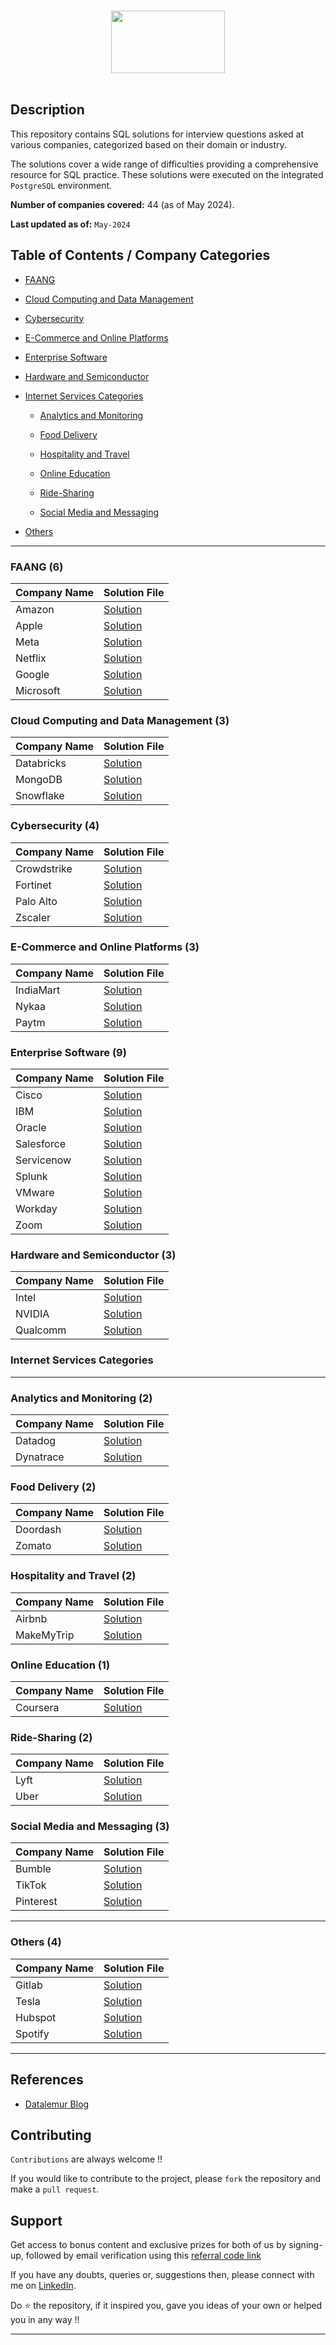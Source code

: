 <p align="center">  
	<br>
	<a href="https://datalemur.com/profile">
        <img height=100 width=60%  src="https://datalemur.com/_next/image?url=%2Flogo.png&w=256&q=75"> 
    </a>
    <br>
    <br>
</p>

## Description

This repository contains SQL solutions for interview questions asked at various companies, categorized based on their domain or industry. 

The solutions cover a wide range of difficulties providing a comprehensive resource for SQL practice. These solutions were executed on the integrated `PostgreSQL` environment.

**Number of companies covered:** 44 (as of May 2024).

**Last updated as of:** `May-2024`



## Table of Contents / Company Categories

- [FAANG](#faang)

- [Cloud Computing and Data Management](#cloud-computing-and-data-management)

- [Cybersecurity](#cybersecurity)

- [E-Commerce and Online Platforms](#e-commerce-and-online-platforms)
- [Enterprise Software](#enterprise-software)
- [Hardware and Semiconductor](#hardware-and-semiconductor)

- [Internet Services Categories](#internet-services-categories)
  - [Analytics and Monitoring](#analytics-and-monitoring)

  - [Food Delivery](#food-delivery)

  - [Hospitality and Travel](#hospitality-and-travel)

  - [Online Education](#online-education)

  - [Ride-Sharing](#ride-sharing)

  - [Social Media and Messaging](#social-media-and-messaging)

- [Others](#others)


---

### FAANG (6)

| Company Name | Solution File |
|--------------|----------------|
| Amazon       | [Solution](Amazon.md/) |
| Apple        | [Solution](Apple.md/) |
| Meta         | [Solution](Meta.md/) |
| Netflix      | [Solution](Netflix.md/) |
| Google       | [Solution](Google.md/) |
| Microsoft    | [Solution](Microsoft.md/) |

### Cloud Computing and Data Management (3)

| Company Name | Solution File |
|--------------|----------------|
| Databricks   | [Solution](Databricks.md/) |
| MongoDB      | [Solution](MongoDB.md/) |
| Snowflake    | [Solution](Snowflake.md/) |


### Cybersecurity (4)

| Company Name | Solution File |
|--------------|----------------|
| Crowdstrike  | [Solution](Crowdstrike.md/) |
| Fortinet     | [Solution](Fortinet.md/) |
| Palo Alto    | [Solution](PaloAlto.md/) |
| Zscaler      | [Solution](Zscaler.md/) |


### E-Commerce and Online Platforms (3)

| Company Name | Solution File |
|--------------|----------------|
| IndiaMart    | [Solution](IndiaMart.md/) |
| Nykaa        | [Solution](Nykaa.md/) |
| Paytm        | [Solution](Paytm.md/) |


### Enterprise Software (9)

| Company Name | Solution File |
|--------------|----------------|
| Cisco        | [Solution](Cisco.md/) |
| IBM          | [Solution](IBM.md/) |
| Oracle       | [Solution](Oracle.md/) |
| Salesforce   | [Solution](Salesforce.md/) |
| Servicenow   | [Solution](Servicenow.md/) |
| Splunk       | [Solution](Splunk.md/) |
| VMware       | [Solution](VMware.md/) |
| Workday      | [Solution](Workday.md/) |
| Zoom         | [Solution](Zoom.md/) |


### Hardware and Semiconductor (3)

| Company Name | Solution File |
|--------------|----------------|
| Intel        | [Solution](Intel.md/) |
| NVIDIA       | [Solution](NVIDIA.md/) |
| Qualcomm     | [Solution](Qualcomm.md/) |


### Internet Services Categories
---

### Analytics and Monitoring (2)

| Company Name | Solution File |
|--------------|----------------|
| Datadog      | [Solution](Datadog.md/) |
| Dynatrace    | [Solution](Dynatrace.md/) |


### Food Delivery (2)

| Company Name | Solution File |
|--------------|----------------|
| Doordash     | [Solution](Doordash.md/) |
| Zomato       | [Solution](Zomato.md/) |


### Hospitality and Travel (2)

| Company Name | Solution File |
|--------------|----------------|
| Airbnb       | [Solution](Airbnb.md/) |
| MakeMyTrip   | [Solution](MakeMyTrip.md/) |


### Online Education (1)

| Company Name | Solution File |
|--------------|----------------|
| Coursera     | [Solution](Coursera.md/) |


### Ride-Sharing (2)

| Company Name | Solution File |
|--------------|----------------|
| Lyft         | [Solution](Lyft.md/) |
| Uber         | [Solution](Uber.md/) |


### Social Media and Messaging (3)

| Company Name | Solution File |
|--------------|----------------|
| Bumble       | [Solution](Bumble.md/) |
| TikTok       | [Solution](TikTok.md/) |
| Pinterest    | [Solution](Pinterest.md/) |

---

### Others (4)

| Company Name | Solution File |
|--------------|----------------|
| Gitlab       | [Solution](Gitlab.md/) |
| Tesla        | [Solution](Tesla.md/) |
| Hubspot      | [Solution](Hubspot.md/) |
| Spotify      | [Solution](Spotify.md/) |

---

## References

- [Datalemur Blog](https://datalemur.com/blog)

## Contributing

`Contributions` are always welcome !!

If you would like to contribute to the project, please `fork` the repository and make a `pull request`.


## Support

Get access to bonus content and exclusive prizes for both of us by signing-up, followed by email verification using this [referral code link](https://datalemur.com?referralCode=i4hQy31f)

If you have any doubts, queries or, suggestions then, please connect with me on [LinkedIn](https://www.linkedin.com/in/faizanxmulla/).

Do ⭐ the repository, if it inspired you, gave you ideas of your own or helped you in any way !!


---

